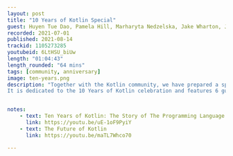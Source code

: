 ```yaml
---
layout: post
title: "10 Years of Kotlin Special"
guest: Huyen Tue Dao, Pamela Hill, Marharyta Nedzelska, Jake Wharton, Justin Lee, Brent Watson
recorded: 2021-07-01
published: 2021-08-14
trackid: 1105273285
youtubeid: 6LtHSU_biUw
length: "01:04:43"
length_rounded: "64 mins"
tags: [community, anniversary]
image: ten-years.png
description: "Together with the Kotlin community, we have prepared a special episode of the Talking Kotlin podcast!
It is dedicated to the 10 Years of Kotlin celebration and features 6 guests talking about their journeys with the language."


notes:
    - text: Ten Years of Kotlin: The Story of The Programming Language
      link: https://youtu.be/uE-1oF9PyiY
    - text: The Future of Kotlin
      link: https://youtu.be/maTL7Whco70

---
```

